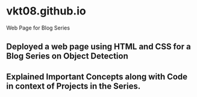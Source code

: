 # vkt08.github.io
Web Page for Blog Series
## Deployed a web page using HTML and CSS for a Blog Series on Object Detection
## Explained Important Concepts along with Code in context of Projects in the Series.
